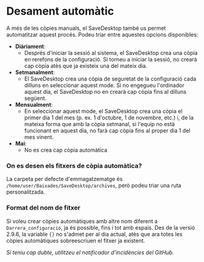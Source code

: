 # Desament automàtic
A més de les còpies manuals, el SaveDesktop també us permet automatitzar aquest procés. Podeu triar entre aquestes opcions disponibles:
- **Diàriament**: 
  - Després d'iniciar la sessió al sistema, el SaveDesktop crea una còpia en rerefons de la configuració. Si torneu a iniciar la sessió, no crearà cap còpia atès que ja existeix una del mateix dia.
- **Setmanalment**:
  - El SaveDesktop crea una còpia de seguretat de la configuració cada dilluns en seleccionar aquest mode. Si no engegueu l'ordinador aquest dia, el SaveDesktop no en crearà cap còpia fins al dilluns següent.
- **Mensualment**:
  - En seleccionar aquest mode, el SaveDesktop crea una còpia el primer dia 1 del mes (p. ex. 1 d'octubre, 1 de novembre, etc.) i, de la mateixa forma que amb la còpia setmanal, si l'equip no està funcionant en aquest dia, no farà cap còpia fins al proper dia 1 del mes vinent.
- **Mai**:
  - No es crea cap còpia automàtica

### On es desen els fitxers de còpia automàtica?
La carpeta per defecte d'emmagatzematge és `/home/user/Baixades/SaveDesktop/archives`, però podeu triar una ruta personalitzada.

### Format del nom de fitxer
Si voleu crear còpies automàtiques amb altre nom diferent a `Darrera_configuració`, ja és possible, fins i tot amb espais. Des de la versió 2.9.6, la variable `{}` no s'admet per al dia actual, atès que ara totes les còpies automàtiques sobreescriuen el fitxer ja existent.

_Si teniu cap dubte, utilitzeu el notificador d'incidències del GitHub._
